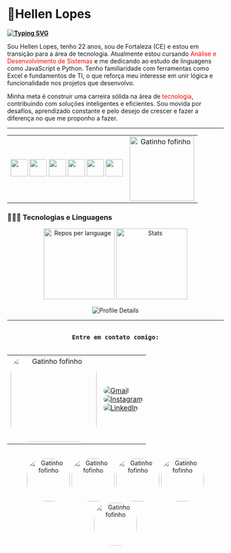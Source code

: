 # 🐞Hellen Lopes

**[![Typing SVG](https://readme-typing-svg.demolab.com?font=Pixelify+Sans&size=30&pause=1000&color=FF0000&multiline=true&width=800&lines=Estudante+de+An%C3%A1lise+e+Desenvolvimento+de+Sistemas)](https://git.io/typing-svg)**

Sou Hellen Lopes, tenho 22 anos, sou de Fortaleza (CE) e estou em transição para a área de tecnologia. Atualmente estou cursando <span style="color:#FF0000">Análise e Desenvolvimento de Sistemas</span> e me dedicando ao estudo de linguagens como JavaScript e Python. Tenho familiaridade com ferramentas como Excel e fundamentos de TI, o que reforça meu interesse em unir lógica e funcionalidade nos projetos que desenvolvo.

Minha meta é construir uma carreira sólida na área de <span style="color:#FF0000">tecnologia</span>, contribuindo com soluções inteligentes e eficientes. Sou movida por desafios, aprendizado constante e pelo desejo de crescer e fazer a diferença no que me proponho a fazer.

---
<table align="center" border="0" cellspacing="0" cellpadding="0">
  <tr>
    <td align="center">
      <img width="40" src="https://cdn.jsdelivr.net/gh/devicons/devicon@latest/icons/javascript/javascript-original.svg" />
      <img width="40" src="https://cdn.jsdelivr.net/gh/devicons/devicon@latest/icons/html5/html5-original.svg" />
      <img width="40" src="https://cdn.jsdelivr.net/gh/devicons/devicon@latest/icons/css3/css3-original.svg" />
      <img width="40" src="https://cdn.jsdelivr.net/gh/devicons/devicon@latest/icons/python/python-original.svg" />
      <img width="40" src="https://cdn.jsdelivr.net/gh/devicons/devicon@latest/icons/photoshop/photoshop-original.svg" />
      <img width="40" src="https://cdn.jsdelivr.net/gh/devicons/devicon@latest/icons/figma/figma-original.svg" />
    </td>
    <td align="center">
      <img src="https://i.imgur.com/oRfuNMo.png" alt="Gatinho fofinho" width="150px"/>
    </td>
  </tr>
</table>



### 🧠👩‍💻 Tecnologias e Linguagens

<p align="center">
  <img src="https://github-profile-summary-cards.vercel.app/api/cards/repos-per-language?username=HellenPlopes&theme=moltack" alt="Repos per language" height="165px"/>
  <img src="https://github-profile-summary-cards.vercel.app/api/cards/stats?username=HellenPlopes&theme=moltack" alt="Stats" height="165x"/>
</p>

<p align="center">
<img src="https://github-profile-summary-cards.vercel.app/api/cards/profile-details?username=HellenPlopes&theme=moltack" alt="Profile Details"/>
</p>

---
  
  <br>

<div align="center">
  <samp>
    <b>
      Entre em contato comigo:
    </b>
  </samp>
  <br>
  <br>

<table width="100%" style="border: 0;">
  <tr>
    <td align="center">
      <img src="https://i.imgur.com/sFkGfnx.gif" alt="Gatinho fofinho" width="200px" style="border-radius:40px"/>
    </td>

<td align="rigth">
      <a href="mailto:hellenlopes0987@gmail.com">
        <img src="https://img.shields.io/badge/Gmail-FF0000?style=for-the-badge&logo=gmail&logoColor=ffffff" alt="Gmail" style="border-radius:40px"/>
      </a><br>
      <a href="https://www.instagram.com/hellen_slopes/">
        <img src="https://img.shields.io/badge/Instagram-FF0000?style=for-the-badge&logo=instagram&logoColor=ffffff" alt="Instagram" style="border-radius:40px"/>
      </a><br>
      <a href="https://www.linkedin.com/in/hellen-lopes-a891121a8/">
        <img src="https://img.shields.io/badge/LinkedIn-FF0000?style=for-the-badge&logo=linkedin&logoColor=ffffff" alt="LinkedIn" style="border-radius:40px"/>
      </a>
    </td>
  </tr>
</table>
<br>
<div>
<img src="https://2.bp.blogspot.com/-Id6R_kPy8Yc/UexhWR2afHI/AAAAAAAA-4k/qxqmEVSDQDw/s1600/joaninhatuj.gif" alt="Gatinho fofinho" width="100px" style="border-radius:40px"/>
<img src="https://2.bp.blogspot.com/-Id6R_kPy8Yc/UexhWR2afHI/AAAAAAAA-4k/qxqmEVSDQDw/s1600/joaninhatuj.gif" alt="Gatinho fofinho" width="100px" style="border-radius:40px"/>
<img src="https://2.bp.blogspot.com/-Id6R_kPy8Yc/UexhWR2afHI/AAAAAAAA-4k/qxqmEVSDQDw/s1600/joaninhatuj.gif" alt="Gatinho fofinho" width="100px" style="border-radius:40px"/>
<img src="https://2.bp.blogspot.com/-Id6R_kPy8Yc/UexhWR2afHI/AAAAAAAA-4k/qxqmEVSDQDw/s1600/joaninhatuj.gif" alt="Gatinho fofinho" width="100px" style="border-radius:40px"/>
<img src="https://2.bp.blogspot.com/-Id6R_kPy8Yc/UexhWR2afHI/AAAAAAAA-4k/qxqmEVSDQDw/s1600/joaninhatuj.gif" alt="Gatinho fofinho" width="100px" style="border-radius:40px"/>
</div>

